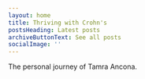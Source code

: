 ```yaml
---
layout: home
title: Thriving with Crohn's
postsHeading: Latest posts
archiveButtonText: See all posts
socialImage: ''
---
```

The personal journey of Tamra Ancona.
